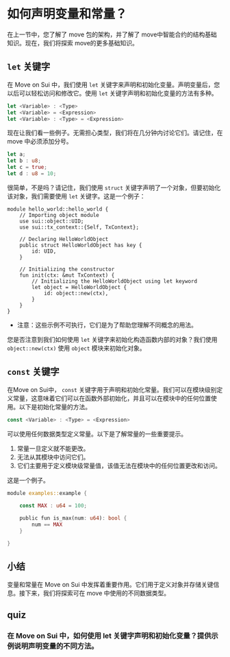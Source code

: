 # 如何声明变量和常量？

在上一节中，您了解了  move 包的架构，并了解了  move中智能合约的结构基础知识。现在，我们将探索  move的更多基础知识。

##  `let` 关键字

在 Move on Sui 中，我们使用 `let` 关键字来声明和初始化变量。声明变量后，您以后可以轻松访问和修改它。使用 `let` 关键字声明和初始化变量的方法有多种。

```rust
let <Variable> : <Type>
let <Variable> = <Expression>
let <Variable> : <Type> = <Expression>
```

现在让我们看一些例子。无需担心类型，我们将在几分钟内讨论它们。请记住，在 move 中必须添加分号。

```rust
let a;
let b : u8;
let c = true;
let d : u8 = 10;
```

很简单，不是吗？请记住，我们使用 `struct` 关键字声明了一个对象，但要初始化该对象，我们需要使用 `let` 关键字。这是一个例子：

```move
module hello_world::hello_world {
	// Importing object module
	use sui::object::UID;
	use sui::tx_context::{Self, TxContext};

	// Declaring HelloWorldObject
	public struct HelloWorldObject has key {
		id: UID,
	}

	// Initializing the constructor
	fun init(ctx: &mut TxContext) {
		// Initializing the HelloWorldObject using let keyword
		let object = HelloWorldObject {
			id: object::new(ctx),
		}
	}
}
```

- 注意：这些示例不可执行，它们是为了帮助您理解不同概念的用法。

您是否注意到我们如何使用 `let` 关键字来初始化构造函数内部的对象？我们使用 `object::new(ctx)` 使用 `object` 模块来初始化对象。

##  `const` 关键字

在Move on Sui中， `const` 关键字用于声明和初始化常量。我们可以在模块级别定义常量，这意味着它们可以在函数外部初始化，并且可以在模块中的任何位置使用。以下是初始化常量的方法。

```rust
const <Variable> : <Type> = <Expression>
```

可以使用任何数据类型定义常量。以下是了解常量的一些重要提示。

1. 常量一旦定义就不能更改。
2. 无法从其模块中访问它们。
3. 它们主要用于定义模块级常量值，该值无法在模块中的任何位置更改和访问。

 这是一个例子。

```rust
module examples::example {
		
	const MAX : u64 = 100;

	public fun is_max(num: u64): bool {
		num == MAX
	}

}
```

## 小结

变量和常量在 Move on Sui 中发挥着重要作用。它们用于定义对象并存储关键信息。接下来，我们将探索可在 move 中使用的不同数据类型。



## quiz

### 在 Move on Sui 中，如何使用 let 关键字声明和初始化变量？提供示例说明声明变量的不同方法。